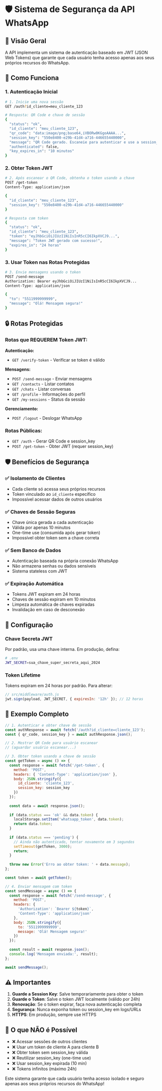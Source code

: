 # 🛡️ Sistema de Segurança da API WhatsApp

## 🔐 Visão Geral

A API implementa um sistema de autenticação baseado em JWT (JSON Web Tokens) que garante que cada usuário tenha acesso apenas aos seus próprios recursos do WhatsApp.

## 🚀 Como Funciona

### 1. Autenticação Inicial
```bash
# 1. Inicie uma nova sessão
GET /auth?id_cliente=meu_cliente_123

# Resposta: QR Code e chave de sessão
{
  "status": "ok",
  "id_cliente": "meu_cliente_123",
  "qr_code": "data:image/png;base64,iVBORw0KGgoAAAA...",
  "session_key": "550e8400-e29b-41d4-a716-446655440000",
  "message": "QR Code gerado. Escaneie para autenticar e use a session_key para obter o token JWT.",
  "authenticated": false,
  "key_expires_in": "10 minutos"
}
```

### 2. Obter Token JWT
```bash
# 2. Após escanear o QR Code, obtenha o token usando a chave
POST /get-token
Content-Type: application/json

{
  "id_cliente": "meu_cliente_123",
  "session_key": "550e8400-e29b-41d4-a716-446655440000"
}

# Resposta com token
{
  "status": "ok",
  "id_cliente": "meu_cliente_123",
  "token": "eyJhbGciOiJIUzI1NiIsInR5cCI6IkpXVCJ9...",
  "message": "Token JWT gerado com sucesso!",
  "expires_in": "24 horas"
}
```

### 3. Usar Token nas Rotas Protegidas
```bash
# 3. Envie mensagens usando o token
POST /send-message
Authorization: Bearer eyJhbGciOiJIUzI1NiIsInR5cCI6IkpXVCJ9...
Content-Type: application/json

{
  "to": "5511999999999",
  "message": "Olá! Mensagem segura!"
}
```

## 🔒 Rotas Protegidas

### Rotas que REQUEREM Token JWT:

**Autenticação:**
- `GET /verify-token` - Verificar se token é válido

**Mensagens:**
- `POST /send-message` - Enviar mensagens
- `GET /contacts` - Listar contatos
- `GET /chats` - Listar conversas  
- `GET /profile` - Informações do perfil
- `GET /my-sessions` - Status da sessão

**Gerenciamento:**
- `POST /logout` - Deslogar WhatsApp

### Rotas Públicas:
- `GET /auth` - Gerar QR Code e session_key
- `POST /get-token` - Obter JWT (requer session_key)

## 🛡️ Benefícios de Segurança

### ✅ Isolamento de Clientes
- Cada cliente só acessa seus próprios recursos
- Token vinculado ao `id_cliente` específico
- Impossível acessar dados de outros usuários

### ✅ Chaves de Sessão Seguras
- Chave única gerada a cada autenticação
- Válida por apenas 10 minutos
- One-time use (consumida após gerar token)
- Impossível obter token sem a chave correta

### ✅ Sem Banco de Dados
- Autenticação baseada na própria conexão WhatsApp
- Não armazena senhas ou dados sensíveis
- Sistema stateless com JWT

### ✅ Expiração Automática
- Tokens JWT expiram em 24 horas
- Chaves de sessão expiram em 10 minutos
- Limpeza automática de chaves expiradas
- Invalidação em caso de desconexão

## 🔧 Configuração

### Chave Secreta JWT
Por padrão, usa uma chave interna. Em produção, defina:

```bash
# .env
JWT_SECRET=sua_chave_super_secreta_aqui_2024
```

### Token Lifetime
Tokens expiram em 24 horas por padrão. Para alterar:

```javascript
// src/middleware/auth.js
jwt.sign(payload, JWT_SECRET, { expiresIn: '12h' }); // 12 horas
```

## 📱 Exemplo Completo

```javascript
// 1. Autenticar e obter chave de sessão
const authResponse = await fetch('/auth?id_cliente=cliente_123');
const { qr_code, session_key } = await authResponse.json();

// 2. Mostrar QR Code para usuário escanear
// (aguardar usuário escanear...)

// 3. Obter token usando a chave de sessão
const getToken = async () => {
  const response = await fetch('/get-token', {
    method: 'POST',
    headers: { 'Content-Type': 'application/json' },
    body: JSON.stringify({
      id_cliente: 'cliente_123',
      session_key: session_key
    })
  });
  
  const data = await response.json();
  
  if (data.status === 'ok' && data.token) {
    localStorage.setItem('whatsapp_token', data.token);
    return data.token;
  }
  
  if (data.status === 'pending') {
    // Ainda não autenticado, tentar novamente em 3 segundos
    setTimeout(getToken, 3000);
    return;
  }
  
  throw new Error('Erro ao obter token: ' + data.message);
};

const token = await getToken();

// 4. Enviar mensagem com token
const sendMessage = async () => {
  const response = await fetch('/send-message', {
    method: 'POST',
    headers: {
      'Authorization': `Bearer ${token}`,
      'Content-Type': 'application/json'
    },
    body: JSON.stringify({
      to: '5511999999999',
      message: 'Olá! Mensagem segura!'
    })
  });
  
  const result = await response.json();
  console.log('Mensagem enviada:', result);
};

await sendMessage();
```

## ⚠️ Importantes

1. **Guarde a Session Key**: Salve temporariamente para obter o token
2. **Guarde o Token**: Salve o token JWT localmente (válido por 24h)
3. **Renovação**: Se o token expirar, faça nova autenticação completa
4. **Segurança**: Nunca exponha token ou session_key em logs/URLs
5. **HTTPS**: Em produção, sempre use HTTPS

## 🚫 O que NÃO é Possível

- ❌ Acessar sessões de outros clientes
- ❌ Usar um token de cliente A para cliente B  
- ❌ Obter token sem session_key válida
- ❌ Reutilizar session_key (one-time use)
- ❌ Usar session_key expirada (10 min)
- ❌ Tokens infinitos (máximo 24h)

Este sistema garante que cada usuário tenha acesso isolado e seguro apenas aos seus próprios recursos do WhatsApp!
